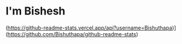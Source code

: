 # I'm Bishesh

(https://github-readme-stats.vercel.app/api?username=Bishuthapa)](https://github.com/Bishuthapa/github-readme-stats)
